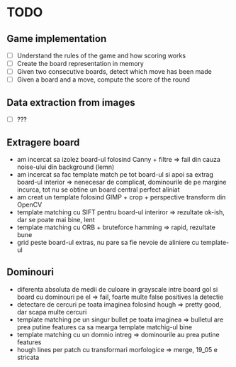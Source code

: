 TODO
===

## Game implementation
- [ ] Understand the rules of the game and how scoring works
- [ ] Create the board representation in memory
- [ ] Given two consecutive boards, detect which move has been made
- [ ] Given a board and a move, compute the score of the round

## Data extraction from images
- [ ] ???

## Extragere board
- am incercat sa izolez board-ul folosind Canny + filtre => fail din cauza noise-ului din background (lemn)
- am incercat sa fac template match pe tot board-ul si apoi sa extrag board-ul interior => nenecesar de complicat,
dominourile de pe margine incurca, tot nu se obtine un board central perfect aliniat
- am creat un template folosind GIMP + crop + perspective transform din OpenCV
- template matching cu SIFT pentru board-ul interiror => rezultate ok-ish, dar se poate mai bine, lent
- template matching cu ORB + bruteforce hamming => rapid, rezultate bune
- grid peste board-ul extras, nu pare sa fie nevoie de aliniere cu template-ul

## Dominouri
- diferenta absoluta de medii de culoare in grayscale intre board gol si board cu dominouri pe el => fail, foarte multe
false positives la detectie
- detectare de cercuri pe toata imaginea folosind hough => pretty good, dar scapa multe cercuri
- template matching pe un singur bullet pe toata imaginea => bulletul are prea putine features ca sa mearga template
matchig-ul bine
- template matching cu un domnio intreg => dominourile au prea putine features
- hough lines per patch cu transformari morfologice => merge, 19_05 e stricata